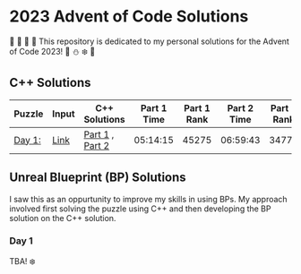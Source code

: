 # 2023 Advent of Code Solutions

🎄 🎅 🤶 🦌 This repository is dedicated to my personal solutions for the Advent of Code 2023! 🎁 ⛄ ❄️ 🍪

## C++ Solutions

Puzzle | Input | C++ Solutions | Part 1 Time | Part 1 Rank | Part 2 Time | Part 2 Rank |
------ | ----- | ------------- | ----------- | ----------- | ----------- | ----------- |
[Day 1:](https://adventofcode.com/2023/day/1)| [Link](https://github.com/robyntiger/AoC-2023/blob/main/Input%20Files/day_1.txt) | [Part 1](https://github.com/robyntiger/AoC-2023/blob/main/C%2B%2B%20Solutions/day_1a.cpp) , [Part 2](https://github.com/robyntiger/AoC-2023/blob/main/C%2B%2B%20Solutions/day_1b.cpp) | 05:14:15 | 45275 | 06:59:43 | 34771 |

## Unreal Blueprint (BP) Solutions
I saw this as an oppurtunity to improve my skills in using BPs. My approach involved first solving the puzzle using C++ and then developing the BP solution on the C++ solution.

### Day 1
TBA! ❄️
